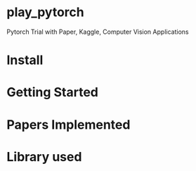 # play_pytorch
Pytorch Trial with Paper, Kaggle, Computer Vision Applications

# Install

# Getting Started

# Papers Implemented 

# Library used
